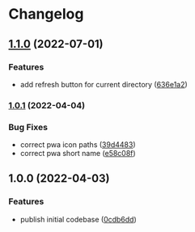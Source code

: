 # Changelog

## [1.1.0](https://github.com/herteleo/peekaboo/compare/v1.0.1...v1.1.0) (2022-07-01)


### Features

* add refresh button for current directory ([636e1a2](https://github.com/herteleo/peekaboo/commit/636e1a2331038626f3a3ebe640e9fb90a1fb0e52))

### [1.0.1](https://github.com/herteleo/peekaboo/compare/v1.0.0...v1.0.1) (2022-04-04)


### Bug Fixes

* correct pwa icon paths ([39d4483](https://github.com/herteleo/peekaboo/commit/39d44833954ec9a58efc51a0fa822239ee1a1a04))
* correct pwa short name ([e58c08f](https://github.com/herteleo/peekaboo/commit/e58c08fcb5bcb93b8398539ba9a44c419af22eed))

## 1.0.0 (2022-04-03)


### Features

* publish initial codebase ([0cdb6dd](https://github.com/herteleo/peekaboo/commit/0cdb6dd819e658b7fffee334c85451919223c418))
